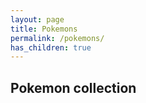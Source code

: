 ```yaml
---
layout: page
title: Pokemons
permalink: /pokemons/
has_children: true
---
```


## Pokemon collection




